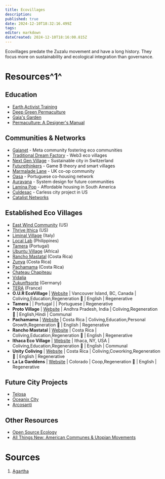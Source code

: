 ```yaml
---
title: Ecovillages
description: 
published: true
date: 2024-12-10T18:32:16.499Z
tags: 
editor: markdown
dateCreated: 2024-12-10T18:16:00.815Z
---
```


Ecovillages predate the Zuzalu movement and have a long history. They focus more on sustainability and ecological integration than governance.

# Resources^1^

## Education
- [Earth Activist Training](https://earthactivisttraining.org/)
- [Deep Green Permaculture](https://deepgreenpermaculture.com)
- [Gaia's Garden](https://www.amazon.com/Gaias-Garden-Guide-Home-Scale-Permaculture/dp/1603580298/)
- [Permaculture: A Designer's Manual](https://www.amazon.com/Permaculture-Designers-Manual-Bill-Mollison/dp/0908228015)

## Communities & Networks
- [Gaianet](https://www.gaianet.earth/) - Meta community fostering eco communities
- [Traditional Dream Factory](https://traditionaldreamfactory.com/) - Web3 eco villages
- [Next Gen Village](https://nextgenvillage.com/) - Sustainable city in Switzerland
- [Futurethinkers](https://futurethinkers.org/) - Game B theory and smart villages
- [Marmalade Lane](http://www.marmaladelane.co.uk/) - UK co-op community
- [Oasa](https://oasa.co/coliving-positioning-map) - Portuguese co-housing network
- [Auravana](https://auravana.org/) - System design for future communities
- [Lamina Pop](https://www.laminapop.com/) - Affordable housing in South America
- [Culdesac](https://culdesac.com/) - Carless city project in US
- [Catalist Networks](https://www.catalist.directory/communities-explorer#Map)

## Established Eco Villages
- [East Wind Community](https://www.eastwindblog.co) (US)
- [Thrive Ithica](https://www.thriveithaca.org) (US)
- [Liminal Village](https://liminalvillage.com) (Italy)
- [Local Lab](https://www.lokalsiargao.com) (Philippines)
- [Tamera](https://www.tamera.org/) (Portugal)
- [Ubuntu Village](http://ubuntuvillageoflife.org/) (Africa)
- [Rancho Mastatal](https://ranchomastatal.com/) (Costa Rica)
- [Zunya](https://zunya.com/) (Costa Rica)
- [Pachamama](https://www.pachamama.com/) (Costa Rica)
- [Chateau Chapiteau](https://chateauchapiteau.com/en)
- [Vidalia](https://www.vidalia.coop/home/)
- [Zukunftsorte](https://zukunftsorte.land/) (Germany)
- [TERA](https://www.tera.coop/) (France)
- **O.U.R EcoVillage** | [Website](https://ourecovillage.org/) | Vancouver Island, BC, Canada | Coliving,Education,Regeneration 🌱 | English | Regenerative
- **Tamera** | | Portugal | | Portuguese | Regenerative
- **Proto Village** | [Website](https://protovillage.org/) | Andhra Pradesh, India | Coliving,Regeneration 🌱 | English,Hindi | Communal
- **Pachamama** | [Website](https://www.pachamama.com/) | Costa Rica | Coliving,Education,Personal Growth,Regeneration 🌱 | English | Regenerative
- **Rancho Mastatal** | [Website](https://ranchomastatal.com/) | Costa Rica | Coliving,Education,Regeneration 🌱 | English | Regenerative
- **Ithaca Eco Village** | [Website](https://ecovillageithaca.org/) | Ithaca, NY, USA | Coliving,Education,Regeneration 🌱 | English | Communal
- **Unity Coliving** | [Website](https://numundo.org/center/costa-rica/unity-urban-conscious-coliving) | Costa Rica | Coliving,Coworking,Regeneration 🌱 | English | Regenerative
- **La La Garddens** | [Website](https://www.lalagardens.com/) | Colorado | Coop,Regeneration 🌱 | English | Regenerative

## Future City Projects
- [Telosa](https://cityoftelosa.com/)
- [Oceanix City](https://oceanixcity.com/)
- [Arcosanti](https://www.arcosanti.org/)

## Other Resources
- [Open Source Ecology](https://www.opensourceecology.org/)
- [All Things New: American Communes & Utopian Movements](https://rowman.com/ISBN/9780739105207/)

# Sources
1. [Agartha](https://flame-spice-8c2.notion.site/57226e9154454f52b34316d18cb7474f?v=6d19dc63fcd4455295cb05f4c926792c&p=0d4a6d63496c4e62afdea35aa7e99f36&pm=s)
